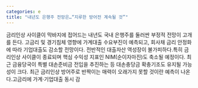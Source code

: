 ```yaml
---
categories: e
title: "내년도 은행주 전망은…“지루한 방어전 계속될 것”"
---
```

금리인상 사이클이 막바지에 접어드는 내년도 국내 은행주를 둘러싼 부정적 전망이 고개를 든다. 고금리 및 경기침체 영향에 가계대출 수요부진이 예측되고, 회사채 금리 안정화에 따라 기업대출도 감소할 전망이다. 전반적인 대출자산 역성장이 불가피하다.특히 금리인상 사이클이 종료되며 핵심 수익성 지표인 NIM(순이자마진)도 축소될 예정이다. 최근 금융당국이 특별 대손준비금 전입을 추진하는 등 대손충당금 확충기조도 유지될 가능성이 크다. 최근 금리인상 방어주로 반짝이는 매력이 오래가지 못할 것이란 예측이 나온다.고금리에 가계·기업대출 동시 감